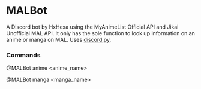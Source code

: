 # MALBot

A Discord bot by HxHexa using the MyAnimeList Official API and Jikai Unofficial MAL API. It only has the sole function to look up information on an anime or manga on MAL. Uses [discord.py](https://github.com/Rapptz/discord.py).

### Commands

@MALBot anime <anime_name>

@MALBot manga <manga_name>
